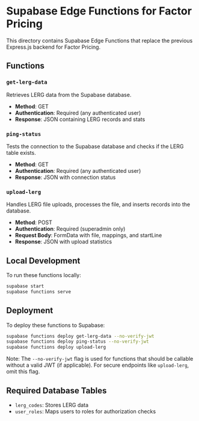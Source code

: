 # Supabase Edge Functions for Factor Pricing

This directory contains Supabase Edge Functions that replace the previous Express.js backend for Factor Pricing.

## Functions

### `get-lerg-data`

Retrieves LERG data from the Supabase database.

- **Method**: GET
- **Authentication**: Required (any authenticated user)
- **Response**: JSON containing LERG records and stats

### `ping-status`

Tests the connection to the Supabase database and checks if the LERG table exists.

- **Method**: GET
- **Authentication**: Required (any authenticated user)
- **Response**: JSON with connection status

### `upload-lerg`

Handles LERG file uploads, processes the file, and inserts records into the database.

- **Method**: POST
- **Authentication**: Required (superadmin only)
- **Request Body**: FormData with file, mappings, and startLine
- **Response**: JSON with upload statistics

## Local Development

To run these functions locally:

```bash
supabase start
supabase functions serve
```

## Deployment

To deploy these functions to Supabase:

```bash
supabase functions deploy get-lerg-data --no-verify-jwt
supabase functions deploy ping-status --no-verify-jwt
supabase functions deploy upload-lerg
```

Note: The `--no-verify-jwt` flag is used for functions that should be callable without a valid JWT (if applicable). For secure endpoints like `upload-lerg`, omit this flag.

## Required Database Tables

- `lerg_codes`: Stores LERG data
- `user_roles`: Maps users to roles for authorization checks
